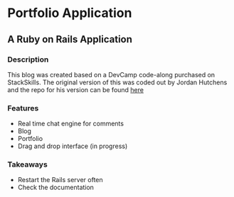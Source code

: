 # Portfolio Application
## A Ruby on Rails Application

### Description
This blog was created based on a DevCamp code-along purchased on StackSkills.
The original version of this was coded out by Jordan Hutchens and the repo for
his version can be found [here](https://github.com/jordanhudgens/devcamp-portfolio)

### Features
- Real time chat engine for comments
- Blog
- Portfolio
- Drag and drop interface (in progress)

### Takeaways
- Restart the Rails server often
- Check the documentation
